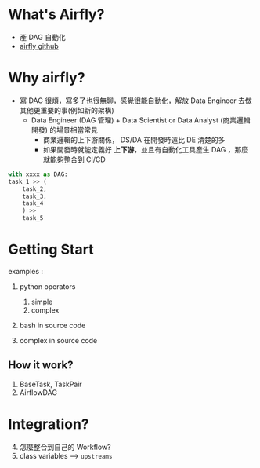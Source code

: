# What's Airfly?

* 產 DAG 自動化
* [airfly github](https://github.com/ryanchao2012/airfly)

# Why airfly?

* 寫 DAG 很煩，寫多了也很無聊，感覺很能自動化，解放 Data Engineer 去做其他更重要的事(例如新的架構)
  * Data Engineer (DAG 管理) + Data Scientist or Data Analyst (商業邏輯開發) 的場景相當常見
    * 商業邏輯的上下游關係， DS/DA 在開發時遠比 DE 清楚的多
    * 如果開發時就能定義好 **上下游**，並且有自動化工具產生 DAG ，那麼就能夠整合到 CI/CD

```python
with xxxx as DAG:
task_1 >> (
    task_2,
    task_3,
    task_4
    ) >>
    task_5
```

# Getting Start

examples : 

1. python operators
   1. simple
   2. complex

2. bash in source code
3. complex in source code



## How it work?

1. BaseTask, TaskPair
2. AirflowDAG

# Integration?

4. 怎麼整合到自己的 Workflow?
5. class variables --> `upstreams`
